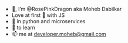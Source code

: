 - 👋, I’m @RosePinkDragon aka Moheb Dabilkar
- Love at first 👀 with JS
- 🌱 in python and microservices
- 💞️ to learn
- 📫 me at developer.moheb@gmail.com

<!---
RosePinkDragon/RosePinkDragon is a ✨ special ✨ repository because its `README.md` (this file) appears on your GitHub profile.
You can click the Preview link to take a look at your changes.
--->
